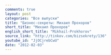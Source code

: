 ```yaml
---
comments: true
layout: post
categories: "Все выпуски"
title: "Бизнес-секреты: Михаил Прохоров"
short_title: "Михаил Прохоров"
english_short_title: "Mikhail-Prokhorov"
source_link: "http://tinkov.com/bizsekrety/136"
youtube_id: "JjOCjrebCwU"
date: "2012-02-03"
---
```


